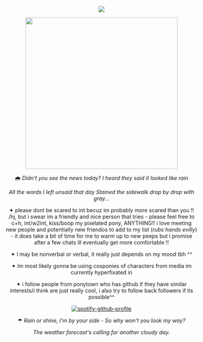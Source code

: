 <div align="center">

![](https://komarev.com/ghpvc/?username=weather-girl&color=7eafce)
  
<img width="400" src="https://github.com/user-attachments/assets/4adefcad-05f0-43c9-bd8c-06e3deb7a89e">

🌧
_Didn't you see the news today?
I heard they said it looked like rain_ 

_All the words I left unsaid that day
Stained the sidewalk drop by drop with gray..._

✦ please dont be scared to int becuz im probably more scared than you !! /hj, but i swear im a friendly and nice person that tries - please feel free to c+h, int/w2int, kiss/boop my pixelated pony, ANYTHING!! i love meeting new people and potentially new friendos to add to my list (*rubs hands evilly*) - it does take a bit of time for me to warm up to new peeps but i promise after a few chats ill eventually get more comfortable !!

✦ I may be nonverbal or verbal, it really just depends on my mood tbh ^^

✦ Im most likely gonna be using cosponies of characters from media im currently hyperfixated in

✦ i follow people from ponytown who has github if they have similar interests/i think are just really cool, i also try to follow back followers if its possible^^

[![spotify-github-profile](https://spotify-github-profile.kittinanx.com/api/view?uid=0peo08kixd2cq5azcvpkxhvb5&cover_image=true&theme=natemoo-re&show_offline=false&background_color=121212&interchange=false&bar_color=7eafce&bar_color_cover=false)](https://github.com/kittinan/spotify-github-profile)

☂ _Rain or shine, I'm by your side -
So why won't you look my way?_

_The weather forecast's calling for another cloudy day._
</div>
